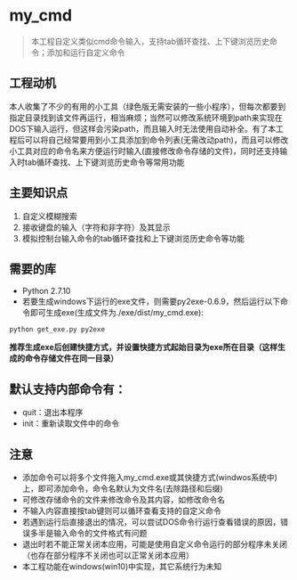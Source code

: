 # my_cmd
> 本工程自定义类似cmd命令输入，支持tab循环查找、上下键浏览历史命令；添加和运行自定义命令

## 工程动机

本人收集了不少的有用的小工具（绿色版无需安装的一些小程序），但每次都要到指定目录找到该文件再运行，相当麻烦；当然可以修改系统环境到path来实现在DOS下输入运行，但这样会污染path，而且输入时无法使用自动补全。有了本工程后可以将自己经常要用到小工具添加到命令列表(无需改动path)，而且可以修改小工具对应的命令名来方便运行时输入(直接修改命令存储的文件)，同时还支持输入时tab循环查找、上下键浏览历史命令等常用功能

## 主要知识点

1. 自定义模糊搜索
2. 接收键盘的输入（字符和非字符）及其显示
3. 模拟控制台输入命令的tab循环查找和上下键浏览历史命令等功能

## 需要的库

+ Python 2.7.10
+ 若要生成windows下运行的exe文件，则需要py2exe-0.6.9，然后运行以下命令即可生成exe(生成文件为./exe/dist/my_cmd.exe):

```dos
python get_exe.py py2exe
```
**推荐生成exe后创建快捷方式，并设置快捷方式起始目录为exe所在目录（这样生成的命令存储文件在同一目录）**

## 默认支持内部命令有：

+ quit：退出本程序
+ init：重新读取文件中的命令

## 注意

+ 添加命令可以将多个文件拖入my_cmd.exe或其快捷方式(windwos系统中)上，即可添加命令，命令名默认为文件名(去除路径和后缀)
+ 可修改存储命令的文件来修改命令及其内容，如修改命令名
+ 不输入内容直接按tab键则可以循环查看支持的自定义命令
+ 若遇到运行后直接退出的情况，可以尝试DOS命令行运行查看错误的原因，错误多半是输入命令的文件格式有问题
+ 退出时若不能正常关闭本应用，可能是使用自定义命令运行的部分程序未关闭（也存在部分程序不关闭也可以正常关闭本应用）
+ 本工程功能在windows(win10)中实现，其它系统行为未知
